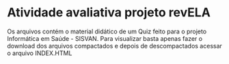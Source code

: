 # Atividade avaliativa projeto revELA

Os arquivos contém o material didático de um Quiz feito para o projeto Informática em Saúde - SISVAN.
Para visualizar basta apenas fazer o download dos arquivos compactados e depois de descompactados acessar o arquivo INDEX.HTML
